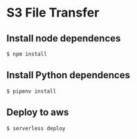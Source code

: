 # S3 File Transfer

## Install node dependences
```
$ npm install
```
## Install Python dependences
```
$ pipenv install
```

## Deploy to aws
```
$ serverless deploy
